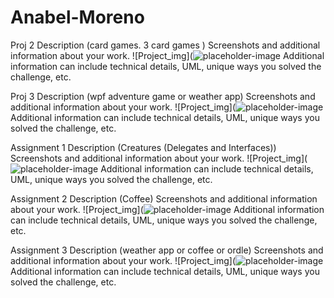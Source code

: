 # Anabel-Moreno

Proj 2
Description (card games. 3 card games )
Screenshots and additional information about your work.
![Project_img](![placeholder-image](https://github.com/user-attachments/assets/f7eceed8-6346-46ae-b37b-06fd649b4161)
Additional information can include technical details, UML, unique ways you solved the challenge, etc.

Proj 3
Description (wpf adventure game or weather app)
Screenshots and additional information about your work.
![Project_img](![placeholder-image](https://github.com/user-attachments/assets/f7eceed8-6346-46ae-b37b-06fd649b4161)
Additional information can include technical details, UML, unique ways you solved the challenge, etc.

Assignment 1
Description (Creatures (Delegates and Interfaces))
Screenshots and additional information about your work.
![Project_img](![placeholder-image](https://github.com/user-attachments/assets/f7eceed8-6346-46ae-b37b-06fd649b4161)
Additional information can include technical details, UML, unique ways you solved the challenge, etc.

Assignment 2
Description (Coffee)
Screenshots and additional information about your work.
![Project_img](![placeholder-image](https://github.com/user-attachments/assets/f7eceed8-6346-46ae-b37b-06fd649b4161)
Additional information can include technical details, UML, unique ways you solved the challenge, etc.

Assignment 3
Description (weather app or coffee or ordle)
Screenshots and additional information about your work.
![Project_img](![placeholder-image](https://github.com/user-attachments/assets/f7eceed8-6346-46ae-b37b-06fd649b4161)
Additional information can include technical details, UML, unique ways you solved the challenge, etc.
